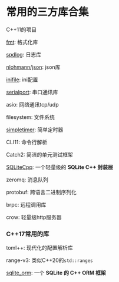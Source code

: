 # 常用的三方库合集

C++11的项目

[fmt](https://github.com/fmtlib/fmt): 格式化库

[spdlog](https://github.com/gabime/spdlog): 日志库

[nlohmann/json](https://github.com/nlohmann/json): json库

[inifile](https://github.com/abin-z/IniFile): ini配置

[serialport](https://github.com/abin-z/SerialPort): 串口通讯库

asio: 网络通讯tcp/udp

filesystem: 文件系统

[simpletimer](https://github.com/abin-z/SimpleTimer): 简单定时器

CLI11: 命令行解析

Catch2: 简洁的单元测试框架

[SQLiteCpp](https://github.com/SRombauts/SQLiteCpp): 一个轻量级的 **SQLite C++ 封装层**

zeromq: 消息队列

protobuf: 跨语言二进制序列化

brpc: 远程调用库

crow: 轻量级http服务器



### **C++17常用的库**

toml++: 现代化的配置解析库

range-v3: 类似C++20的`std::ranges`

[sqlite_orm](https://github.com/fnc12/sqlite_orm): 一个 **SQLite 的 C++ ORM 框架**



